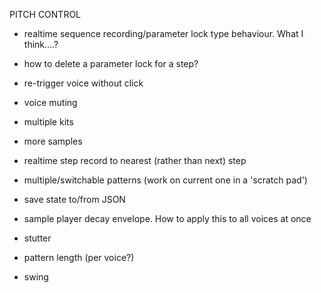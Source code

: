 PITCH CONTROL
- realtime sequence recording/parameter lock type behaviour. What I think....?
- how to delete a parameter lock for a step?

- re-trigger voice without click
- voice muting
- multiple kits
- more samples
- realtime step record to nearest (rather than next) step
- multiple/switchable patterns (work on current one in a 'scratch pad')
- save state to/from JSON
- sample player decay envelope. How to apply this to all voices at once
- stutter
- pattern length (per voice?)
- swing
